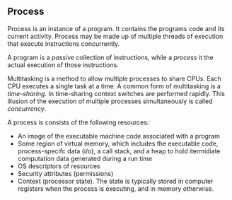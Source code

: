 ## Process
Process is an instance of a program. It contains the programs code and its current activity. Process may be made up of multiple threads of execution that execute instructions concurrently.

A program is a *passive* collection of instructions, while a *process* it the actual execution of those instructions.

Multitasking is a method to allow multiple processes to share CPUs. Each CPU executes a single task at a time. A common form of multitasking is a *time-sharing*. In time-sharing context switches are performed rapidly. This illusion of the execution of multiple processes simultaneously is called *concurrency*.

A process is consists of the following resources:

- An image of the executable machine code associated with a program
- Some region of virtual memory, which includes the executable code, process-specifc  data (i/o), a call stack, and a heap to hold itermidiate computation data generated during a run time
- OS descriptors of resources
- Security attributes (permissions)
- Context (processor state). The state is typically stored in computer registers when the process is executing, and in memory otherwise.

